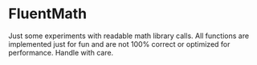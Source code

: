 FluentMath
==========

Just some experiments with readable math library calls. All functions are implemented just for fun and are not 100% correct or optimized for performance. Handle with care.